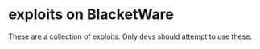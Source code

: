 # exploits on BlacketWare
These are a collection of exploits. Only devs should attempt to use these.
